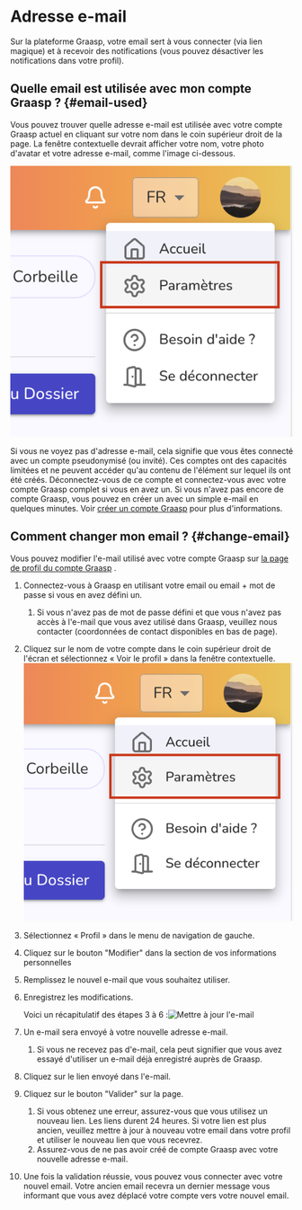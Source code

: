 # Adresse e-mail

Sur la plateforme Graasp, votre email sert à vous connecter (via lien magique) et à recevoir des notifications (vous pouvez désactiver les notifications dans votre profil).

## Quelle email est utilisée avec mon compte Graasp ? {#email-used}

Vous pouvez trouver quelle adresse e-mail est utilisée avec votre compte Graasp actuel en cliquant sur votre nom dans le coin supérieur droit de la page. La fenêtre contextuelle devrait afficher votre nom, votre photo d'avatar et votre adresse e-mail, comme l'image ci-dessous.

![Fenêtre contextuelle du compte](./account-popup.png)

Si vous ne voyez pas d'adresse e-mail, cela signifie que vous êtes connecté avec un compte pseudonymisé (ou invité). Ces comptes ont des capacités limitées et ne peuvent accéder qu'au contenu de l'élément sur lequel ils ont été créés. Déconnectez-vous de ce compte et connectez-vous avec votre compte Graasp complet si vous en avez un. Si vous n'avez pas encore de compte Graasp, vous pouvez en créer un avec un simple e-mail en quelques minutes. Voir [créer un compte Graasp](../create-account) pour plus d'informations.

## Comment changer mon email ? {#change-email}

Vous pouvez modifier l'e-mail utilisé avec votre compte Graasp sur [la page de profil du compte Graasp](https://account.graasp.org/profile) .

1. Connectez-vous à Graasp en utilisant votre email ou email + mot de passe si vous en avez défini un.

    1. Si vous n'avez pas de mot de passe défini et que vous n'avez pas accès à l'e-mail que vous avez utilisé dans Graasp, veuillez nous contacter (coordonnées de contact disponibles en bas de page).

2. Cliquez sur le nom de votre compte dans le coin supérieur droit de l'écran et sélectionnez « Voir le profil » dans la fenêtre contextuelle.![Fenêtre contextuelle du compte](./account-popup.png)

3. Sélectionnez « Profil » dans le menu de navigation de gauche.

4. Cliquez sur le bouton "Modifier" dans la section de vos informations personnelles

5. Remplissez le nouvel e-mail que vous souhaitez utiliser.

6. Enregistrez les modifications.

    Voici un récapitulatif des étapes 3 à 6 :![Mettre à jour l'e-mail](./update-email.gif)

7. Un e-mail sera envoyé à votre nouvelle adresse e-mail.

    1. Si vous ne recevez pas d'e-mail, cela peut signifier que vous avez essayé d'utiliser un e-mail déjà enregistré auprès de Graasp.

8. Cliquez sur le lien envoyé dans l'e-mail.

9. Cliquez sur le bouton "Valider" sur la page.

    1. Si vous obtenez une erreur, assurez-vous que vous utilisez un nouveau lien. Les liens durent 24 heures. Si votre lien est plus ancien, veuillez mettre à jour à nouveau votre email dans votre profil et utiliser le nouveau lien que vous recevrez.
    2. Assurez-vous de ne pas avoir créé de compte Graasp avec votre nouvelle adresse e-mail.

10. Une fois la validation réussie, vous pouvez vous connecter avec votre nouvel email. Votre ancien email recevra un dernier message vous informant que vous avez déplacé votre compte vers votre nouvel email.
